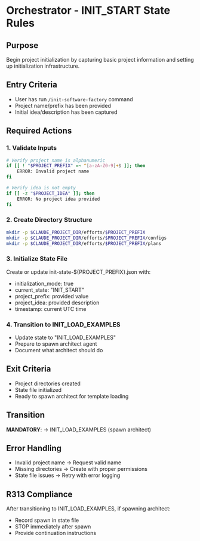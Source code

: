 # Orchestrator - INIT_START State Rules

## Purpose
Begin project initialization by capturing basic project information and setting up initialization infrastructure.

## Entry Criteria
- User has run `/init-software-factory` command
- Project name/prefix has been provided
- Initial idea/description has been captured

## Required Actions

### 1. Validate Inputs
```bash
# Verify project name is alphanumeric
if [[ ! "$PROJECT_PREFIX" =~ ^[a-zA-Z0-9]+$ ]]; then
    ERROR: Invalid project name
fi

# Verify idea is not empty
if [[ -z "$PROJECT_IDEA" ]]; then
    ERROR: No project idea provided
fi
```

### 2. Create Directory Structure
```bash
mkdir -p $CLAUDE_PROJECT_DIR/efforts/$PROJECT_PREFIX
mkdir -p $CLAUDE_PROJECT_DIR/efforts/$PROJECT_PREFIX/configs
mkdir -p $CLAUDE_PROJECT_DIR/efforts/$PROJECT_PREFIX/plans
```

### 3. Initialize State File
Create or update init-state-${PROJECT_PREFIX}.json with:
- initialization_mode: true
- current_state: "INIT_START"
- project_prefix: provided value
- project_idea: provided description
- timestamp: current UTC time

### 4. Transition to INIT_LOAD_EXAMPLES
- Update state to "INIT_LOAD_EXAMPLES"
- Prepare to spawn architect agent
- Document what architect should do

## Exit Criteria
- Project directories created
- State file initialized
- Ready to spawn architect for template loading

## Transition
**MANDATORY**: → INIT_LOAD_EXAMPLES (spawn architect)

## Error Handling
- Invalid project name → Request valid name
- Missing directories → Create with proper permissions
- State file issues → Retry with error logging

## R313 Compliance
After transitioning to INIT_LOAD_EXAMPLES, if spawning architect:
- Record spawn in state file
- STOP immediately after spawn
- Provide continuation instructions